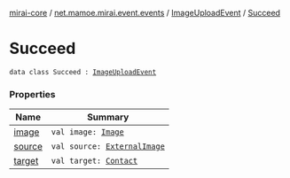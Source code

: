 [mirai-core](../../../index.md) / [net.mamoe.mirai.event.events](../../index.md) / [ImageUploadEvent](../index.md) / [Succeed](./index.md)

# Succeed

`data class Succeed : `[`ImageUploadEvent`](../index.md)

### Properties

| Name | Summary |
|---|---|
| [image](image.md) | `val image: `[`Image`](../../../net.mamoe.mirai.message.data/-image/index.md) |
| [source](source.md) | `val source: `[`ExternalImage`](../../../net.mamoe.mirai.utils/-external-image/index.md) |
| [target](target.md) | `val target: `[`Contact`](../../../net.mamoe.mirai.contact/-contact/index.md) |
